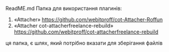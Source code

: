 ReadME.md
Папка для використання плагинів:

1. «Attacher» https://github.com/webitproff/cot-Attacher-Roffun
2. «Attacher cot-attacherfreelance-rebuild» https://github.com/webitproff/cot-attacherfreelance-rebuild

ця папка, є шлях, який потрібно вказати для зберігання файлів